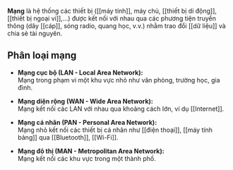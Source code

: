 **Mạng** là hệ thống các thiết bị ([[máy tính]], máy chủ, [[thiết bị di động]], [[thiết bị ngoại vi]],...) được kết nối với nhau qua các phương tiện truyền thông (dây [[cáp]], sóng radio, quang học, v.v.) nhằm trao đổi [[dữ liệu]] và chia sẻ tài nguyên.

## Phân loại mạng

- **Mạng cục bộ (LAN - Local Area Network):**  
    Mạng trong phạm vi một khu vực nhỏ như văn phòng, trường học, gia đình.
    
- **Mạng diện rộng (WAN - Wide Area Network):**  
    Mạng kết nối các LAN với nhau qua khoảng cách lớn, ví dụ [[Internet]].
    
- **Mạng cá nhân (PAN - Personal Area Network):**  
    Mạng nhỏ kết nối các thiết bị cá nhân như [[điện thoại]], [[máy tính bảng]] qua [[Bluetooth]], [[Wi-Fi]].
    
- **Mạng đô thị (MAN - Metropolitan Area Network):**  
    Mạng kết nối các khu vực trong một thành phố.